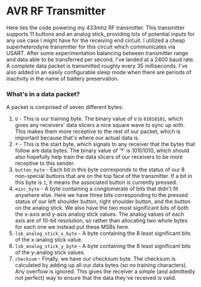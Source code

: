 # AVR RF Transmitter

Here lies the code powering my 433mhz RF transmitter.  This transmitter supports 11 buttons and an analog stick, providing lots of potential inputs for any use case I might have for the receiving end circuit.  I utilized a cheap superheterodyne transmitter for this circuit which communicates via USART.  After some experimentation balancing between transmitter range and data able to be transferred per second, I've landed at a 2400 baud rate.  A complete data packet is transmitted roughly every 35 milliseconds.  I've also added in an easily configurable sleep mode when there are periods of inactivity in the name of battery preservation.

### What's in a data packet?

A packet is comprised of seven different bytes:

1. `U` - This is our training byte.  The binary value of `U` is `01010101`, which gives any receivers' data slicers a nice square wave to sync up with.  This makes them more receptive to the rest of our packet, which is important because that's where our actual data is.
2. `ª` - This is the start byte, which signals to any receiver that the bytes that follow are data bytes.  The binary value of 'ª' is 10101010, which should also hopefully help train the data slicers of our receivers to be more receptive to this sender.
3. `button_byte` - Each bit in this byte corresponds to the status of our 8 non-special buttons that are on the top face of the transmitter.  If a bit in this byte is `1`, it means the associated button is currently pressed.
4. `misc_byte` - A byte containing a conglomerate of bits that didn't fit anywhere else.  Here we have three bits corresponding to the pressed status of our left shoulder button, right shoulder button, and the button on the analog stick.  We also have the two most significant bits of both the x-axis and y-axis analog stick values.  The analog values of each axis are of 10-bit resolution, so rather than allocating two whole bytes for each one we instead put these MSBs here.
5. `lsb_analog_stick_x_byte` - A byte containing the 8 least significant bits of the x-analog stick value.
6. `lsb_analog_stick_y_byte` - A byte containing the 8 least significant bits of the y-analog stick values.
7. `checksum` - Finally, we have our checksum byte.  The checksum is calculated by adding up all our data bytes (so no training characters).  Any overflow is ignored.  This gives the receiver a simple (and admittedly not perfect) way to ensure that the data they've received is valid.